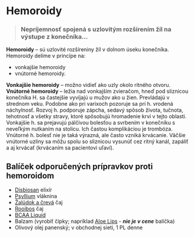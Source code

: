 Hemoroidy
=========


> ### Nepríjemnosť spojená s uzlovitým rozšírením žíl na výstupe z konečníka…
> 
> 

**Hemoroidy** – sú uzlovité rozšíreniny žíl v dolnom úseku konečníka. Hemoroidy
delíme v princípe na:

* vonkajšie hemoroidy
* vnútorné hemoroidy.

**Vonkajšie hemoroidy** – možno vidieť ako uzly okolo ritného otvoru. **Vnútorné
hemoroidy** – ležia nad vonkajším zvieračom, hneď pod sliznicou konečníka   H.
sa častejšie vyvíjajú u mužov ako u žien. Prevládajú v strednom veku. Podobne
ako pri varixoch pozoruje sa pri h. vrodená náchylnosť. Rozvoj h. podporuje
zápcha, sedavý spôsob života, tučnota, tehotnosť a všetky stravy, ktoré
spôsobujú hromadenie krvi v tejto oblasti. Vonkajšie h. sa prejavujú pálčivou
bolesťou a svrbením v konečníku s neveľkým nutkaním na stolicu. Ich častou
komplikáciou je trombóza.   Vnútorné h. bolesť nie je taká výrazná, ale často
vzniká krvácanie. Väčšie vnútorné uzliny sa môžu spolu so sliznicou vysunúť cez
ritný kanál, zapáliť a aj krvácať (krvácaním sa pacientovi uľaví).

Balíček odporučených prípravkov proti hemoroidom
------------------------------------------------

* [Disbiosan](/sip/elixiry/disbiosan) elixír
* [Psyllium](/sip/caje/psyllium) vláknina
* [Žalúdok a črevá](/sip/caje/zaludok-creva) čaj
* [Rooibos](/sip/caje/rooibos) čaj
* [BCAA Liquid](/sip/produkty-CVI/bcaa-l-carnitin)
* Balzam (vyrobiť čípky; napríklad [Aloe Lips](/sip/#p/aloe-lips) - ***nie je v cene*** balíčka)
* Olivový olej panenský; v obchodnej sieti, 1 PL denne
